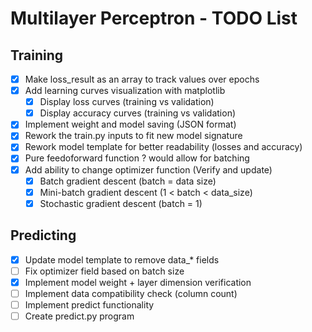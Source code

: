 # Multilayer Perceptron - TODO List

## Training
- [x] Make loss_result as an array to track values over epochs
- [x] Add learning curves visualization with matplotlib
  - [x] Display loss curves (training vs validation)
  - [x] Display accuracy curves (training vs validation)
- [x] Implement weight and model saving (JSON format)
- [x] Rework the train.py inputs to fit new model signature
- [x] Rework model template for better readability (losses and accuracy)
- [x] Pure feedoforward function ? would allow for batching
- [x] Add ability to change optimizer function (Verify and update)
  - [x] Batch gradient descent (batch = data size)
  - [x] Mini-batch gradient descent (1 < batch < data_size)
  - [x] Stochastic gradient descent (batch = 1)

## Predicting
- [x] Update model template to remove data_* fields
- [ ] Fix optimizer field based on batch size
- [x] Implement model weight + layer dimension verification
- [ ] Implement data compatibility check (column count)
- [ ] Implement predict functionality
- [ ] Create predict.py program
